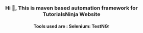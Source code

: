 <h3 align="center">Hi 👋, This is maven based automation framework for TutorialsNinja Website</h3>
<h4 align="center">Tools used are :
Selenium:
TestNG:</h4>


